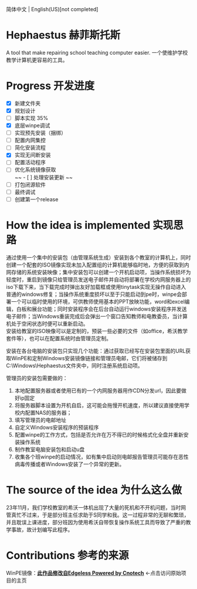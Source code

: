 简体中文 | English(US)[not completed]

# Hephaestus 赫菲斯托斯
A tool that make repairing school teaching computer easier.
一个使维护学校教学计算机更容易的工具。

# Progress 开发进度
- [x] 新建文件夹
- [x] 规划设计
- [ ] 脚本实现 35%
- [x] 底层winpe调试 
- [ ] 实现预先安装（捆绑）
- [ ] 配置内网集控
- [ ] 简化安装流程
- [x] 实现无间断安装
- [ ] 配置活动程序
- [ ] 优化系统镜像获取<br>
~~ - [ ] 处理安装更新 ~~
- [ ] 打包闭源软件
- [ ] 最终调试
- [ ] 创建第一个release

# How the idea is implemented 实现思路
通过使用一个集中的安装包（由管理系统生成）安装到各个教室的计算机上，同时创建一个配套的ISO镜像实现未加入配置组的计算机能够临时地，方便的获取到内网存储的系统安装映像；集中安装包可以创建一个开机启动项，当操作系统损坏为轻度时，重启到镜像只给管理员发送电子邮件并自动将部署在学校内网服务器上的iso下载下来，当下载完成时弹出友好加载框或使用tinytask实现无操作自动进入普通的windows修复；当操作系统重度损坏以至于只能启动到pe时，winpe会部署一个可以临时使用的环境，可供教师使用基本的PPT放映功能，word和excel编辑，白板和展台功能；同时安装程序会在后台自动运行windows安装程序并发送电子邮件；当Windows重装完成后会弹出一个窗口告知教师和电教委员，当计算机处于空闲状态时便可以重新启动。
<br>安装给教室的ISO映像可以是定制的，预装一些必要的文件（如office，希沃教学套件等），也可以在配置系统时由管理员定制。

安装在各台电脑的安装包只实现几个功能：通过获取已经写在安装包里面的URL获取WinPE和定制Windows安装镜像链接和管理员电邮，它们将被储存到C:\Windows\Hephaestus文件夹中，同时注册系统启动项。

管理员的安装包需要做的：
1. 本地配置服务器或者使用已有的一个内网服务器用作CDN分发url，因此要做好ip固定
2. 将服务器脚本设置为开机自启，这可能会拖慢开机速度，所以建议直接使用学校内配置NAS的服务器；
3. 填写管理员的电邮地址
4. 自定义Windows安装程序的预装程序
5. 配置winpe的工作方式，包括是否允许在万不得已的时候格式化全盘并重新安装操作系统
6. 制作教室电脑安装包和启动u盘
7. 收集各个班winpe的启动情况，如有集中启动则电邮报告管理员可能存在恶性病毒传播或者Windows安装了一个异常的更新。

# The source of the idea 为什么这么做
23年11月，我们学校教室的希沃一体机出现了大量的死机和不开机问题，当时网管真忙不过来，于是部分班主任求助于S同学和我。这一过程非常的无聊和繁琐，并且耽误上课进度，部分班因为使用希沃自带恢复操作系统工具而导致了严重的教学事故，故计划编写此程序。

# Contributions 参考的来源
WinPE镜像：[**此作品修改自Edgeless Powered by Cnotech**](https://home.edgeless.top/) <-点击访问原始项目的主页

